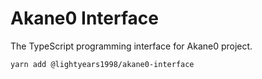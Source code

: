 # Akane0 Interface

The TypeScript programming interface for Akane0 project.

``` sh
yarn add @lightyears1998/akane0-interface
```
